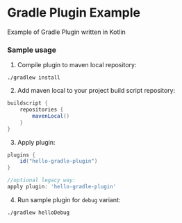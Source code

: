 # Gradle Plugin Example
Example of Gradle Plugin written in Kotlin

### Sample usage

1. Compile plugin to maven local repository:
```
./gradlew install
```

2. Add maven local to your project build script repository:
```groovy
buildscript {
    repositories {
        mavenLocal()
    }
}
```

3. Apply plugin:
```groovy
plugins {
    id("hello-gradle-plugin")
}

//optional legacy way:
apply plugin: 'hello-gradle-plugin'
```

4. Run sample plugin for `debug` variant:
```
./gradlew helloDebug
```
